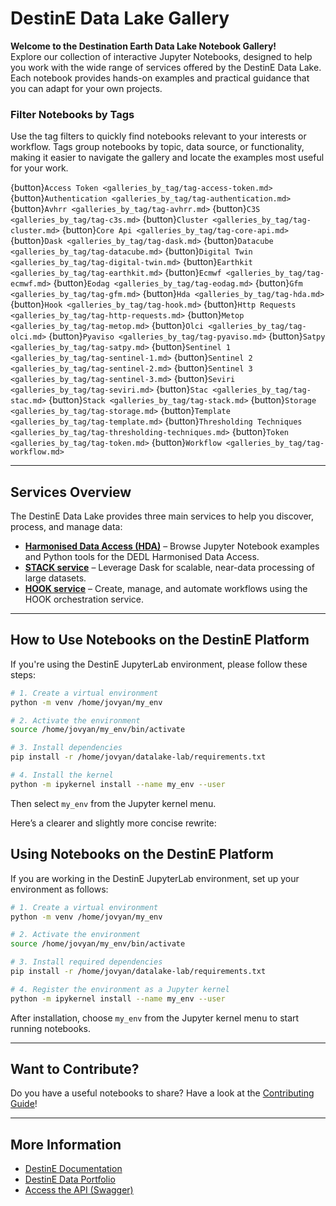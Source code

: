 # DestinE Data Lake Gallery

**Welcome to the Destination Earth Data Lake Notebook Gallery!** <br>
Explore our collection of interactive Jupyter Notebooks, designed to help you work with the wide range of services offered by the DestinE Data Lake. Each notebook provides hands-on examples and practical guidance that you can adapt for your own projects.

### Filter Notebooks by Tags

Use the tag filters to quickly find notebooks relevant to your interests or workflow. Tags group notebooks by topic, data source, or functionality, making it easier to navigate the gallery and locate the examples most useful for your work.

{button}`Access Token <galleries_by_tag/tag-access-token.md>`
{button}`Authentication <galleries_by_tag/tag-authentication.md>`
{button}`Avhrr <galleries_by_tag/tag-avhrr.md>`
{button}`C3S <galleries_by_tag/tag-c3s.md>`
{button}`Cluster <galleries_by_tag/tag-cluster.md>`
{button}`Core Api <galleries_by_tag/tag-core-api.md>`
{button}`Dask <galleries_by_tag/tag-dask.md>`
{button}`Datacube <galleries_by_tag/tag-datacube.md>`
{button}`Digital Twin <galleries_by_tag/tag-digital-twin.md>`
{button}`Earthkit <galleries_by_tag/tag-earthkit.md>`
{button}`Ecmwf <galleries_by_tag/tag-ecmwf.md>`
{button}`Eodag <galleries_by_tag/tag-eodag.md>`
{button}`Gfm <galleries_by_tag/tag-gfm.md>`
{button}`Hda <galleries_by_tag/tag-hda.md>`
{button}`Hook <galleries_by_tag/tag-hook.md>`
{button}`Http Requests <galleries_by_tag/tag-http-requests.md>`
{button}`Metop <galleries_by_tag/tag-metop.md>`
{button}`Olci <galleries_by_tag/tag-olci.md>`
{button}`Pyaviso <galleries_by_tag/tag-pyaviso.md>`
{button}`Satpy <galleries_by_tag/tag-satpy.md>`
{button}`Sentinel 1 <galleries_by_tag/tag-sentinel-1.md>`
{button}`Sentinel 2 <galleries_by_tag/tag-sentinel-2.md>`
{button}`Sentinel 3 <galleries_by_tag/tag-sentinel-3.md>`
{button}`Seviri <galleries_by_tag/tag-seviri.md>`
{button}`Stac <galleries_by_tag/tag-stac.md>`
{button}`Stack <galleries_by_tag/tag-stack.md>`
{button}`Storage <galleries_by_tag/tag-storage.md>`
{button}`Template <galleries_by_tag/tag-template.md>`
{button}`Thresholding Techniques <galleries_by_tag/tag-thresholding-techniques.md>`
{button}`Token <galleries_by_tag/tag-token.md>`
{button}`Workflow <galleries_by_tag/tag-workflow.md>`

---

## Services Overview

The DestinE Data Lake provides three main services to help you discover, process, and manage data:

* **[Harmonised Data Access (HDA)](https://hda.data.destination-earth.eu/stac)** – Browse Jupyter Notebook examples and Python tools for the DEDL Harmonised Data Access.
* **[STACK service](https://s3.central.data.destination-earth.eu/swift/v1/dedl_datacube)** – Leverage Dask for scalable, near-data processing of large datasets.
* **[HOOK service](https://odp.data.destination-earth.eu/odata/v1/)** – Create, manage, and automate workflows using the HOOK orchestration service.

---

## How to Use Notebooks on the DestinE Platform

If you're using the DestinE JupyterLab environment, please follow these steps:

```bash
# 1. Create a virtual environment
python -m venv /home/jovyan/my_env

# 2. Activate the environment
source /home/jovyan/my_env/bin/activate

# 3. Install dependencies
pip install -r /home/jovyan/datalake-lab/requirements.txt

# 4. Install the kernel
python -m ipykernel install --name my_env --user
```

Then select `my_env` from the Jupyter kernel menu.


Here’s a clearer and slightly more concise rewrite:

## Using Notebooks on the DestinE Platform

If you are working in the DestinE JupyterLab environment, set up your environment as follows:

```bash
# 1. Create a virtual environment
python -m venv /home/jovyan/my_env

# 2. Activate the environment
source /home/jovyan/my_env/bin/activate

# 3. Install required dependencies
pip install -r /home/jovyan/datalake-lab/requirements.txt

# 4. Register the environment as a Jupyter kernel
python -m ipykernel install --name my_env --user
```

After installation, choose `my_env` from the Jupyter kernel menu to start running notebooks.

---

## Want to Contribute?

Do you have a useful notebooks to share? Have a look at the [Contributing Guide](contribute.md)!

---

## More Information

* [DestinE Documentation](https://destine-data-lake-docs.data.destination-earth.eu/en/latest/index.html)
* [DestinE Data Portfolio](https://hda.data.destination-earth.eu/ui/catalog)
* [Access the API (Swagger)](https://hda.data.destination-earth.eu/docs/)